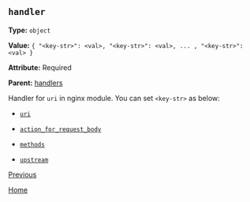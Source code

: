 `handler`
----------

**Type:** `object`

**Value:** `{ "<key-str>": <val>, "<key-str>": <val>, ... , "<key-str>": <val> }`

**Attribute:** Required

**Parent:** [handlers](handlers.md)

Handler for `uri` in nginx module. You can set `<key-str>` as below:  

- [`uri`](uri.md)

- [`action_for_request_body`](action_for_request_body.md)

- [`methods`](methods.md)

- [`upstream`](upstream.md)

[Previous](../ngx_wizard.md)

[Home](../../index.md)